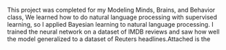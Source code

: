 This project was completed for my Modeling Minds, Brains, and Behavior class, We learned how to do natural language processing with supervised learning, so I applied Bayesian learning to natural language processing. I trained the neural network on a dataset of IMDB reviews and saw how well the model generalized to a dataset of Reuters headlines.Attached is the 
